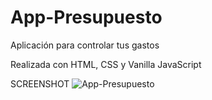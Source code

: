 # App-Presupuesto
Aplicación para controlar tus gastos

Realizada con HTML, CSS y Vanilla JavaScript

SCREENSHOT
![App-Presupuesto](https://user-images.githubusercontent.com/76419938/120117698-cde29100-c164-11eb-833a-9066df50755b.png)
